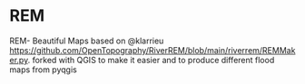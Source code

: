 # REM
REM- Beautiful Maps based on @klarrieu https://github.com/OpenTopography/RiverREM/blob/main/riverrem/REMMaker.py. forked with QGIS to make it easier and to produce different flood maps from pyqgis
